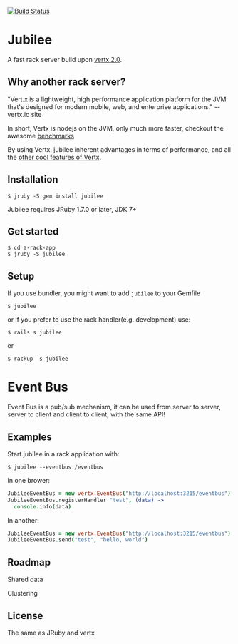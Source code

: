 [![Build Status](https://travis-ci.org/isaiah/jubilee.png?branch=master)](https://travis-ci.org/isaiah/jubilee)

Jubilee
=========

A fast rack server build upon [vertx 2.0](http://vertx.io).

Why another rack server?
------------------------

"Vert.x is a lightweight, high performance application platform for the JVM
that's designed for modern mobile, web, and enterprise applications."
      -- vertx.io site

In short, Vertx is nodejs on the JVM, only much more faster, checkout the awesome
[benchmarks](http://vertxproject.wordpress.com/2012/05/09/vert-x-vs-node-js-simple-http-benchmarks/)

By using Vertx, jubilee inherent advantages in terms of performance, and all
the [other cool features of Vertx](#roadmap).

Installation
------------

    $ jruby -S gem install jubilee

Jubilee requires JRuby 1.7.0 or later, JDK 7+

Get started
-----------

    $ cd a-rack-app
    $ jruby -S jubilee

Setup
-----

If you use bundler, you might want to add `jubilee` to your Gemfile

    $ jubilee

or if you prefer to use the rack handler(e.g. development) use:

    $ rails s jubilee

or

    $ rackup -s jubilee

Event Bus
=========

Event Bus is a pub/sub mechanism, it can be used from server to server, server
to client and client to client, with the same API!

Examples
--------

Start jubilee in a rack application with:

```
$ jubilee --eventbus /eventbus
```

In one brower:

```coffeescript
JubileeEventBus = new vertx.EventBus("http://localhost:3215/eventbus")
JubileeEventBus.registerHandler "test", (data) ->
  console.info(data)

```

In another:

```coffeescript
JubileeEventBus = new vertx.EventBus("http://localhost:3215/eventbus")
JubileeEventBus.send("test", "hello, world")
```

Roadmap
-----------

  Shared data

  Clustering

License
--------

The same as JRuby and vertx
